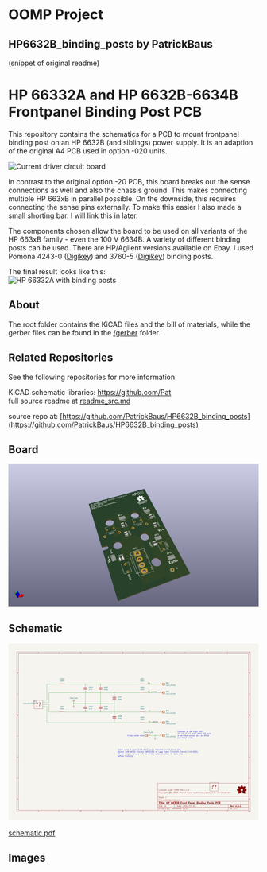 # OOMP Project  
## HP6632B_binding_posts  by PatrickBaus  
  
(snippet of original readme)  
  
HP 66332A and HP 6632B-6634B Frontpanel Binding Post PCB  
===================  
This repository contains the schematics for a PCB to mount frontpanel binding post on an HP 6632B (and siblings) power supply. It is an adaption of the original A4 PCB used in option -020 units.  
  
![Current driver circuit board](images/board.png)  
  
In contrast to the original option -20 PCB, this board breaks out the sense connections as well and also the chassis ground. This makes connecting multiple HP 663xB in parallel possible. On the downside, this requires connecting the sense pins externally. To make this easier I also made a small shorting bar. I will link this in later.  
  
The components chosen allow the board to be used on all variants of the HP 663xB family - even the 100 V 6634B. A variety of different binding posts can be used. There are HP/Agilent versions available on Ebay. I used Pomona 4243-0 ([Digikey](https://www.digikey.de/product-detail/de/pomona-electronics/4243-0/501-1126-ND/604321)) and 3760-5 ([Digikey](https://www.digikey.de/product-detail/de/pomona-electronics/3760-5/501-1506-ND/736554)) binding posts.  
  
The final result looks like this:  
![HP 66332A with binding posts](images/final.jpg)  
  
About  
-----  
The root folder contains the KiCAD files and the bill of materials, while the gerber files can be found in the [/gerber](gerber/) folder.  
  
Related Repositories  
--------------------  
  
See the following repositories for more information  
  
KiCAD schematic libraries: https://github.com/Pat  
  full source readme at [readme_src.md](readme_src.md)  
  
source repo at: [https://github.com/PatrickBaus/HP6632B_binding_posts](https://github.com/PatrickBaus/HP6632B_binding_posts)  
## Board  
  
[![working_3d.png](working_3d_600.png)](working_3d.png)  
## Schematic  
  
[![working_schematic.png](working_schematic_600.png)](working_schematic.png)  
  
[schematic pdf](working_schematic.pdf)  
## Images  
